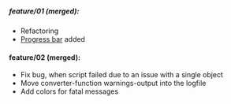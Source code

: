 ##### feature/01 (merged):

  - Refactoring
  - [Progress bar](https://github.com/cheggaaa/pb)
  added

#### feature/02 (merged):

 - Fix bug, when script failed due to an issue with a single object
 - Move converter-function warnings-output into the logfile
 - Add colors for fatal messages
